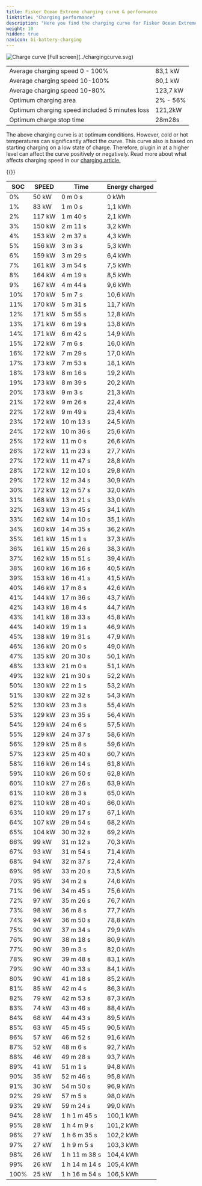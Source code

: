 ```yaml
---
title: Fisker Ocean Extreme charging curve & performance
linktitle: "Charging performance"
description: "Here you find the charging curve for Fisker Ocean Extreme. "
weight: 10
hidden: true
navicon: bi-battery-charging
---
```

<!-- markdownlint-disable MD033 -->
<img src="../chargingcurve.svg" alt="Charge curve" class="img-fluid">
[Full screen](../chargingcurve.svg)

<table class="table">
<tbody>
<tr>
<td>Average charging speed 0 - 100% </td><td>83,1 kW</td>
</tr>
<tr>
<td>Average charging speed 10-100% </td><td>80,1 kW</td>
</tr>
<tr>
<td>Average charging speed 10-80% </td><td>123,7 kW</td>
</tr>
<tr>
<td>Optimum charging area</td><td>2% - 56%</td>
</tr>
<tr>
</tr>
<td>Optimum charging speed included 5 minutes loss</td><td>121,2kW</td>
<tr>
<td>Optimum charge stop time </td><td>28m28s</td>
</tr>
</tbody>
</table>


The above charging curve is at optimum conditions. However, cold or hot temperatures can significantly affect the curve. This curve also is based on starting charging on a low state of charge. Therefore, plugin in at a higher level can affect the curve positively or negatively. Read more about what affects charging speed in our [charging article.](../../../../../technology/battery/charging/) 


{{<evkxdisplayaddarticle />}}
<table class="table">
<thead>
<tr><th>SOC</th><th>SPEED</th><th>Time</th><th>Energy charged</th></tr>
</thead>
<tbody>
<tr>
<td>0%</td><td>50 kW</td><td> 0 m 0 s </td><td>0 kWh </td>
</tr>
<tr>
<td>1%</td><td>83 kW</td><td> 1 m 0 s </td><td>1,1 kWh </td>
</tr>
<tr>
<td>2%</td><td>117 kW</td><td> 1 m 40 s </td><td>2,1 kWh </td>
</tr>
<tr>
<td>3%</td><td>150 kW</td><td> 2 m 11 s </td><td>3,2 kWh </td>
</tr>
<tr>
<td>4%</td><td>153 kW</td><td> 2 m 37 s </td><td>4,3 kWh </td>
</tr>
<tr>
<td>5%</td><td>156 kW</td><td> 3 m 3 s </td><td>5,3 kWh </td>
</tr>
<tr>
<td>6%</td><td>159 kW</td><td> 3 m 29 s </td><td>6,4 kWh </td>
</tr>
<tr>
<td>7%</td><td>161 kW</td><td> 3 m 54 s </td><td>7,5 kWh </td>
</tr>
<tr>
<td>8%</td><td>164 kW</td><td> 4 m 19 s </td><td>8,5 kWh </td>
</tr>
<tr>
<td>9%</td><td>167 kW</td><td> 4 m 44 s </td><td>9,6 kWh </td>
</tr>
<tr>
<td>10%</td><td>170 kW</td><td> 5 m 7 s </td><td>10,6 kWh </td>
</tr>
<tr>
<td>11%</td><td>170 kW</td><td> 5 m 31 s </td><td>11,7 kWh </td>
</tr>
<tr>
<td>12%</td><td>171 kW</td><td> 5 m 55 s </td><td>12,8 kWh </td>
</tr>
<tr>
<td>13%</td><td>171 kW</td><td> 6 m 19 s </td><td>13,8 kWh </td>
</tr>
<tr>
<td>14%</td><td>171 kW</td><td> 6 m 42 s </td><td>14,9 kWh </td>
</tr>
<tr>
<td>15%</td><td>172 kW</td><td> 7 m 6 s </td><td>16,0 kWh </td>
</tr>
<tr>
<td>16%</td><td>172 kW</td><td> 7 m 29 s </td><td>17,0 kWh </td>
</tr>
<tr>
<td>17%</td><td>173 kW</td><td> 7 m 53 s </td><td>18,1 kWh </td>
</tr>
<tr>
<td>18%</td><td>173 kW</td><td> 8 m 16 s </td><td>19,2 kWh </td>
</tr>
<tr>
<td>19%</td><td>173 kW</td><td> 8 m 39 s </td><td>20,2 kWh </td>
</tr>
<tr>
<td>20%</td><td>173 kW</td><td> 9 m 3 s </td><td>21,3 kWh </td>
</tr>
<tr>
<td>21%</td><td>172 kW</td><td> 9 m 26 s </td><td>22,4 kWh </td>
</tr>
<tr>
<td>22%</td><td>172 kW</td><td> 9 m 49 s </td><td>23,4 kWh </td>
</tr>
<tr>
<td>23%</td><td>172 kW</td><td> 10 m 13 s </td><td>24,5 kWh </td>
</tr>
<tr>
<td>24%</td><td>172 kW</td><td> 10 m 36 s </td><td>25,6 kWh </td>
</tr>
<tr>
<td>25%</td><td>172 kW</td><td> 11 m 0 s </td><td>26,6 kWh </td>
</tr>
<tr>
<td>26%</td><td>172 kW</td><td> 11 m 23 s </td><td>27,7 kWh </td>
</tr>
<tr>
<td>27%</td><td>172 kW</td><td> 11 m 47 s </td><td>28,8 kWh </td>
</tr>
<tr>
<td>28%</td><td>172 kW</td><td> 12 m 10 s </td><td>29,8 kWh </td>
</tr>
<tr>
<td>29%</td><td>172 kW</td><td> 12 m 34 s </td><td>30,9 kWh </td>
</tr>
<tr>
<td>30%</td><td>172 kW</td><td> 12 m 57 s </td><td>32,0 kWh </td>
</tr>
<tr>
<td>31%</td><td>168 kW</td><td> 13 m 21 s </td><td>33,0 kWh </td>
</tr>
<tr>
<td>32%</td><td>163 kW</td><td> 13 m 45 s </td><td>34,1 kWh </td>
</tr>
<tr>
<td>33%</td><td>162 kW</td><td> 14 m 10 s </td><td>35,1 kWh </td>
</tr>
<tr>
<td>34%</td><td>160 kW</td><td> 14 m 35 s </td><td>36,2 kWh </td>
</tr>
<tr>
<td>35%</td><td>161 kW</td><td> 15 m 1 s </td><td>37,3 kWh </td>
</tr>
<tr>
<td>36%</td><td>161 kW</td><td> 15 m 26 s </td><td>38,3 kWh </td>
</tr>
<tr>
<td>37%</td><td>162 kW</td><td> 15 m 51 s </td><td>39,4 kWh </td>
</tr>
<tr>
<td>38%</td><td>160 kW</td><td> 16 m 16 s </td><td>40,5 kWh </td>
</tr>
<tr>
<td>39%</td><td>153 kW</td><td> 16 m 41 s </td><td>41,5 kWh </td>
</tr>
<tr>
<td>40%</td><td>146 kW</td><td> 17 m 8 s </td><td>42,6 kWh </td>
</tr>
<tr>
<td>41%</td><td>144 kW</td><td> 17 m 36 s </td><td>43,7 kWh </td>
</tr>
<tr>
<td>42%</td><td>143 kW</td><td> 18 m 4 s </td><td>44,7 kWh </td>
</tr>
<tr>
<td>43%</td><td>141 kW</td><td> 18 m 33 s </td><td>45,8 kWh </td>
</tr>
<tr>
<td>44%</td><td>140 kW</td><td> 19 m 1 s </td><td>46,9 kWh </td>
</tr>
<tr>
<td>45%</td><td>138 kW</td><td> 19 m 31 s </td><td>47,9 kWh </td>
</tr>
<tr>
<td>46%</td><td>136 kW</td><td> 20 m 0 s </td><td>49,0 kWh </td>
</tr>
<tr>
<td>47%</td><td>135 kW</td><td> 20 m 30 s </td><td>50,1 kWh </td>
</tr>
<tr>
<td>48%</td><td>133 kW</td><td> 21 m 0 s </td><td>51,1 kWh </td>
</tr>
<tr>
<td>49%</td><td>132 kW</td><td> 21 m 30 s </td><td>52,2 kWh </td>
</tr>
<tr>
<td>50%</td><td>130 kW</td><td> 22 m 1 s </td><td>53,2 kWh </td>
</tr>
<tr>
<td>51%</td><td>130 kW</td><td> 22 m 32 s </td><td>54,3 kWh </td>
</tr>
<tr>
<td>52%</td><td>130 kW</td><td> 23 m 3 s </td><td>55,4 kWh </td>
</tr>
<tr>
<td>53%</td><td>129 kW</td><td> 23 m 35 s </td><td>56,4 kWh </td>
</tr>
<tr>
<td>54%</td><td>129 kW</td><td> 24 m 6 s </td><td>57,5 kWh </td>
</tr>
<tr>
<td>55%</td><td>129 kW</td><td> 24 m 37 s </td><td>58,6 kWh </td>
</tr>
<tr>
<td>56%</td><td>129 kW</td><td> 25 m 8 s </td><td>59,6 kWh </td>
</tr>
<tr>
<td>57%</td><td>123 kW</td><td> 25 m 40 s </td><td>60,7 kWh </td>
</tr>
<tr>
<td>58%</td><td>116 kW</td><td> 26 m 14 s </td><td>61,8 kWh </td>
</tr>
<tr>
<td>59%</td><td>110 kW</td><td> 26 m 50 s </td><td>62,8 kWh </td>
</tr>
<tr>
<td>60%</td><td>110 kW</td><td> 27 m 26 s </td><td>63,9 kWh </td>
</tr>
<tr>
<td>61%</td><td>110 kW</td><td> 28 m 3 s </td><td>65,0 kWh </td>
</tr>
<tr>
<td>62%</td><td>110 kW</td><td> 28 m 40 s </td><td>66,0 kWh </td>
</tr>
<tr>
<td>63%</td><td>110 kW</td><td> 29 m 17 s </td><td>67,1 kWh </td>
</tr>
<tr>
<td>64%</td><td>107 kW</td><td> 29 m 54 s </td><td>68,2 kWh </td>
</tr>
<tr>
<td>65%</td><td>104 kW</td><td> 30 m 32 s </td><td>69,2 kWh </td>
</tr>
<tr>
<td>66%</td><td>99 kW</td><td> 31 m 12 s </td><td>70,3 kWh </td>
</tr>
<tr>
<td>67%</td><td>93 kW</td><td> 31 m 54 s </td><td>71,4 kWh </td>
</tr>
<tr>
<td>68%</td><td>94 kW</td><td> 32 m 37 s </td><td>72,4 kWh </td>
</tr>
<tr>
<td>69%</td><td>95 kW</td><td> 33 m 20 s </td><td>73,5 kWh </td>
</tr>
<tr>
<td>70%</td><td>95 kW</td><td> 34 m 2 s </td><td>74,6 kWh </td>
</tr>
<tr>
<td>71%</td><td>96 kW</td><td> 34 m 45 s </td><td>75,6 kWh </td>
</tr>
<tr>
<td>72%</td><td>97 kW</td><td> 35 m 26 s </td><td>76,7 kWh </td>
</tr>
<tr>
<td>73%</td><td>98 kW</td><td> 36 m 8 s </td><td>77,7 kWh </td>
</tr>
<tr>
<td>74%</td><td>94 kW</td><td> 36 m 50 s </td><td>78,8 kWh </td>
</tr>
<tr>
<td>75%</td><td>90 kW</td><td> 37 m 34 s </td><td>79,9 kWh </td>
</tr>
<tr>
<td>76%</td><td>90 kW</td><td> 38 m 18 s </td><td>80,9 kWh </td>
</tr>
<tr>
<td>77%</td><td>90 kW</td><td> 39 m 3 s </td><td>82,0 kWh </td>
</tr>
<tr>
<td>78%</td><td>90 kW</td><td> 39 m 48 s </td><td>83,1 kWh </td>
</tr>
<tr>
<td>79%</td><td>90 kW</td><td> 40 m 33 s </td><td>84,1 kWh </td>
</tr>
<tr>
<td>80%</td><td>90 kW</td><td> 41 m 18 s </td><td>85,2 kWh </td>
</tr>
<tr>
<td>81%</td><td>85 kW</td><td> 42 m 4 s </td><td>86,3 kWh </td>
</tr>
<tr>
<td>82%</td><td>79 kW</td><td> 42 m 53 s </td><td>87,3 kWh </td>
</tr>
<tr>
<td>83%</td><td>74 kW</td><td> 43 m 46 s </td><td>88,4 kWh </td>
</tr>
<tr>
<td>84%</td><td>68 kW</td><td> 44 m 43 s </td><td>89,5 kWh </td>
</tr>
<tr>
<td>85%</td><td>63 kW</td><td> 45 m 45 s </td><td>90,5 kWh </td>
</tr>
<tr>
<td>86%</td><td>57 kW</td><td> 46 m 52 s </td><td>91,6 kWh </td>
</tr>
<tr>
<td>87%</td><td>52 kW</td><td> 48 m 6 s </td><td>92,7 kWh </td>
</tr>
<tr>
<td>88%</td><td>46 kW</td><td> 49 m 28 s </td><td>93,7 kWh </td>
</tr>
<tr>
<td>89%</td><td>41 kW</td><td> 51 m 1 s </td><td>94,8 kWh </td>
</tr>
<tr>
<td>90%</td><td>35 kW</td><td> 52 m 46 s </td><td>95,8 kWh </td>
</tr>
<tr>
<td>91%</td><td>30 kW</td><td> 54 m 50 s </td><td>96,9 kWh </td>
</tr>
<tr>
<td>92%</td><td>29 kW</td><td> 57 m 5 s </td><td>98,0 kWh </td>
</tr>
<tr>
<td>93%</td><td>29 kW</td><td> 59 m 24 s </td><td>99,0 kWh </td>
</tr>
<tr>
<td>94%</td><td>28 kW</td><td>1 h 1 m 45 s </td><td>100,1 kWh </td>
</tr>
<tr>
<td>95%</td><td>28 kW</td><td>1 h 4 m 9 s </td><td>101,2 kWh </td>
</tr>
<tr>
<td>96%</td><td>27 kW</td><td>1 h 6 m 35 s </td><td>102,2 kWh </td>
</tr>
<tr>
<td>97%</td><td>27 kW</td><td>1 h 9 m 5 s </td><td>103,3 kWh </td>
</tr>
<tr>
<td>98%</td><td>26 kW</td><td>1 h 11 m 38 s </td><td>104,4 kWh </td>
</tr>
<tr>
<td>99%</td><td>26 kW</td><td>1 h 14 m 14 s </td><td>105,4 kWh </td>
</tr>
<tr>
<td>100%</td><td>25 kW</td><td>1 h 16 m 54 s </td><td>106,5 kWh </td>
</tr>
</tbody>
</table>
